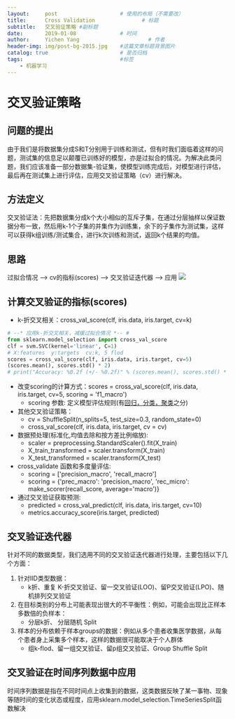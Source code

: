 ```yaml
---
layout:     post                    # 使用的布局（不需要改）
title:      Cross Validation               # 标题 
subtitle:   交叉验证策略 #副标题
date:       2019-01-08              # 时间
author:     Yichen Yang                      # 作者
header-img: img/post-bg-2015.jpg    #这篇文章标题背景图片
catalog: true                       # 是否归档
tags:                               #标签
    - 机器学习
---
```


# 交叉验证策略
## 问题的提出
由于我们是将数据集分成S和T分别用于训练和测试，但有时我们面临着这样的问题，测试集的信息足以颠覆已训练好的模型，亦是过拟合的情况。为解决此类问题，我们应该准备一部分数据集-验证集，使模型训练完成后，对模型进行评估，最后再在测试集上进行评估，应用交叉验证策略（cv）进行解决。
## 方法定义
交叉验证法：先把数据集分成k个大小相似的互斥子集，在通过分层抽样以保证数据分布一致，然后用k-1个子集的并集作为训练集，余下的子集作为测试集，这样可以获得k组训练/测试集合，进行k次训练和测试，返回k个结果的均值。
## 思路
过拟合情况 --> cv的指标(scores) --> 交叉验证迭代器 --> 应用
![](../../Image-Gallery/1-6交叉验证法.PNG)
## 计算交叉验证的指标(scores)
* k-折交叉相关：cross_val_score(clf, iris.data, iris.target, cv=k)
```python 
# --* 应用k-折交叉相关，减缓过拟合情况 *-- # 
from sklearn.model_selection import cross_val_score
clf = svm.SVC(kernel='linear', C=1)
# X:features  y:targets  cv:k, 5 flod
scores = cross_val_score(clf, iris.data, iris.target, cv=5)
(scores.mean(), scores.std() * 2)
# print("Accuracy: %0.2f (+/- %0.2f)" % (scores.mean(), scores.std() * 2))
```
* 改变scoring的计算方式：scores = cross_val_score(clf, iris.data, iris.target, cv=5, scoring = 'f1_macro')
	* scoring 参数: 定义模型评估规则(有[回归，分类，聚类](http://sklearn.apachecn.org/cn/0.19.0/modules/model_evaluation.html#scoring-parameter)之分)
* 其他交叉验证策略：
	* cv = ShuffleSplit(n_splits=5, test_size=0.3, random_state=0)
	* cross_val_score(clf, iris.data, iris.target, cv = cv)
* 数据预处理(标准化,均值去除和按方差比例缩放):
	* scaler = preprocessing.StandardScaler().fit(X_train)
	* X_train_transformed = scaler.transform(X_train)
	* X_test_transformed = scaler.transform(X_test)
* cross_validate 函数和多度量评估:
	* scoring = ['precision_macro', 'recall_macro']
	* scoring = {'prec_macro': 'precision_macro', 'rec_micro': make_scorer(recall_score, average='macro')}
* 通过交叉验证获取预测:
	* predicted = cross_val_predict(clf, iris.data, iris.target, cv=10)
	* metrics.accuracy_score(iris.target, predicted) 
## 交叉验证迭代器
针对不同的数据类型，我们选用不同的交叉验证迭代器进行处理，主要包括以下几个方面：
1. 针对IID类型数据：
	* k折、重复 K-折交叉验证、留一交叉验证(LOO)、留P交叉验证(LPO)、随机排列交叉验证
2. 在目标类别的分布上可能表现出很大的不平衡性：例如，可能会出现比正样本多数倍的负样本：
	* 分层k折、 分层随机 Split
 3. 样本的分布依赖于样本groups的数据：例如从多个患者收集医学数据，从每个患者身上采集多个样本，这样的数据很可能取决于个人群体
	* 组k-flod、留一组交叉验证、留p组交叉验证、Group Shuffle Split
## 交叉验证在时间序列数据中应用
时间序列数据是指在不同时间点上收集到的数据，这类数据反映了某一事物、现象等随时间的变化状态或程度，应用sklearn.model_selection.TimeSeriesSplit函数解决



























